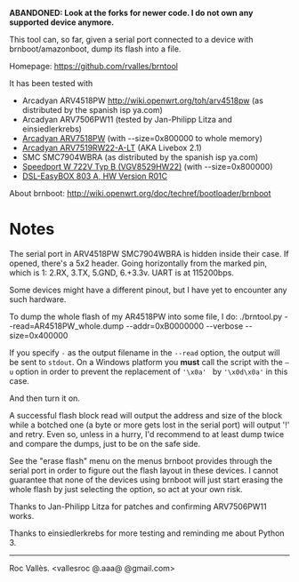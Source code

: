 **ABANDONED: Look at the forks for newer code. I do not own any supported device anymore.**

This tool can, so far, given a serial port connected to a device with
brnboot/amazonboot, dump its flash into a file.

Homepage: https://github.com/rvalles/brntool

It has been tested with

* Arcadyan ARV4518PW http://wiki.openwrt.org/toh/arv4518pw (as distributed by the spanish isp ya.com)
* Arcadyan ARV7506PW11 (tested by Jan-Philipp Litza and einsiedlerkrebs)
* [Arcadyan ARV7518PW](http://wiki.openwrt.org/toh/astoria/arv7518pw) (with --size=0x800000 to whole memory)
* [Arcadyan ARV7519RW22-A-LT](https://openwrt.org/toh/arcadyan/arv7519) (AKA Livebox 2.1)
* SMC SMC7904WBRA (as distributed by the spanish isp ya.com)
* [Speedport W 722V Typ B (VGV8529HW22)](https://wiki.openwrt.org/toh/t-com/spw722vtypb) (with --size=0x800000)
* [DSL-EasyBOX 803 A, HW Version R01C](https://openwrt.org/toh/astoria/arv752dpw22)

About brnboot: http://wiki.openwrt.org/doc/techref/bootloader/brnboot

# Notes

The serial port in ARV4518PW SMC7904WBRA is hidden inside their case. If
opened, there's a 5x2 header. Going horizontally from the marked pin, which
is 1: 2.RX, 3.TX, 5.GND, 6.+3.3v. UART is at 115200bps.

Some devices might have a different pinout, but I have yet to encounter any
such hardware.

To dump the whole flash of my AR4518PW into some file, I do:
./brntool.py --read=AR4518PW_whole.dump --addr=0xB0000000 --verbose
--size=0x400000

If you specify `-` as the output filename in the `--read` option, the output will be sent to `stdout`.
On a Windows platform you **must** call the script with the `–u` option in order to prevent the replacement
of `'\x0a' ` by ` '\x0d\x0a' ` in this case.

And then turn it on.

A successful flash block read will output the address and size of the block while a botched one (a byte or
more gets lost in the serial port) will output '!' and retry. Even so, unless
in a hurry, I'd recommend to at least dump twice and compare the dumps, just
to be on the safe side.

See the "erase flash" menu on the menus brnboot provides through the serial
port in order to figure out the flash layout in these devices. I cannot
guarantee that none of the devices using brnboot will just start erasing the
whole flash by just selecting the option, so act at your own risk.

Thanks to Jan-Philipp Litza for patches and confirming ARV7506PW11 works.

Thanks to einsiedlerkrebs for more testing and reminding me about Python 3.

-------
Roc Vallès.
<vallesroc @.aaa@ @gmail.com>
